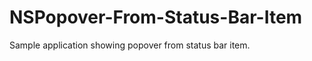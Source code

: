 NSPopover-From-Status-Bar-Item
==============================

Sample application showing popover from status bar item.
